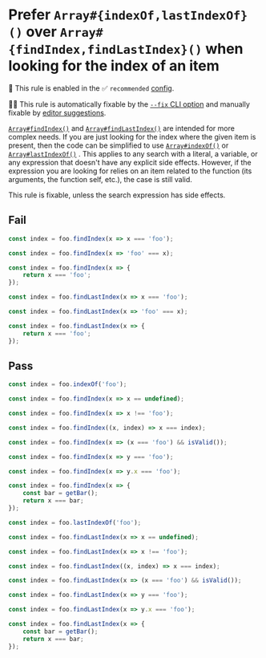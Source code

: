 # Prefer `Array#{indexOf,lastIndexOf}()` over `Array#{findIndex,findLastIndex}()` when looking for the index of an item

💼 This rule is enabled in the ✅ `recommended` [config](https://github.com/sindresorhus/eslint-plugin-unicorn#recommended-config).

🔧💡 This rule is automatically fixable by the [`--fix` CLI option](https://eslint.org/docs/latest/user-guide/command-line-interface#--fix) and manually fixable by [editor suggestions](https://eslint.org/docs/latest/use/core-concepts#rule-suggestions).

<!-- end auto-generated rule header -->
<!-- Do not manually modify this header. Run: `npm run fix:eslint-docs` -->

[`Array#findIndex()`](https://developer.mozilla.org/en-US/docs/Web/JavaScript/Reference/Global_Objects/Array/findIndex) and [`Array#findLastIndex()`](https://developer.mozilla.org/en-US/docs/Web/JavaScript/Reference/Global_Objects/Array/findLastIndex) are intended for more complex needs. If you are just looking for the index where the given item is present, then the code can be simplified to use [`Array#indexOf()`](https://developer.mozilla.org/en-US/docs/Web/JavaScript/Reference/Global_Objects/Array/indexOf) or [`Array#lastIndexOf()`](https://developer.mozilla.org/en-US/docs/Web/JavaScript/Reference/Global_Objects/Array/lastIndexOf) . This applies to any search with a literal, a variable, or any expression that doesn't have any explicit side effects. However, if the expression you are looking for relies on an item related to the function (its arguments, the function self, etc.), the case is still valid.

This rule is fixable, unless the search expression has side effects.

## Fail

```js
const index = foo.findIndex(x => x === 'foo');
```

```js
const index = foo.findIndex(x => 'foo' === x);
```

```js
const index = foo.findIndex(x => {
	return x === 'foo';
});
```

```js
const index = foo.findLastIndex(x => x === 'foo');
```

```js
const index = foo.findLastIndex(x => 'foo' === x);
```

```js
const index = foo.findLastIndex(x => {
	return x === 'foo';
});
```

## Pass

```js
const index = foo.indexOf('foo');
```

```js
const index = foo.findIndex(x => x == undefined);
```

```js
const index = foo.findIndex(x => x !== 'foo');
```

```js
const index = foo.findIndex((x, index) => x === index);
```

```js
const index = foo.findIndex(x => (x === 'foo') && isValid());
```

```js
const index = foo.findIndex(x => y === 'foo');
```

```js
const index = foo.findIndex(x => y.x === 'foo');
```

```js
const index = foo.findIndex(x => {
	const bar = getBar();
	return x === bar;
});
```

```js
const index = foo.lastIndexOf('foo');
```

```js
const index = foo.findLastIndex(x => x == undefined);
```

```js
const index = foo.findLastIndex(x => x !== 'foo');
```

```js
const index = foo.findLastIndex((x, index) => x === index);
```

```js
const index = foo.findLastIndex(x => (x === 'foo') && isValid());
```

```js
const index = foo.findLastIndex(x => y === 'foo');
```

```js
const index = foo.findLastIndex(x => y.x === 'foo');
```

```js
const index = foo.findLastIndex(x => {
	const bar = getBar();
	return x === bar;
});
```
